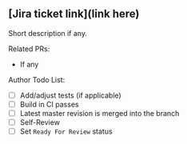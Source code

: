 ## [Jira ticket link](link here)

Short description if any.

Related PRs:
- If any

Author Todo List:

- [ ] Add/adjust tests (if applicable)
- [ ] Build in CI passes
- [ ] Latest master revision is merged into the branch
- [ ] Self-Review
- [ ] Set `Ready For Review` status
